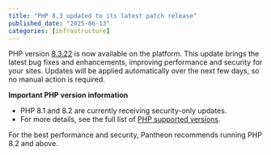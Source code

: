 ```yaml
---
title: "PHP 8.3 updated to its latest patch release"
published_date: "2025-06-13"
categories: [infrastructure]
---
```

PHP version [8.3.22](https://www.php.net/ChangeLog-8.php#8.3.22) is now available on the platform. This update brings the latest bug fixes and enhancements, improving performance and security for your sites. Updates will be applied automatically over the next few days, so no manual action is required.

**Important PHP version information**

* PHP 8.1 and 8.2 are currently receiving security-only updates.
* For more details, see the full list of [PHP supported versions](https://www.php.net/supported-versions.php).

For the best performance and security, Pantheon recommends running PHP 8.2 and above.

